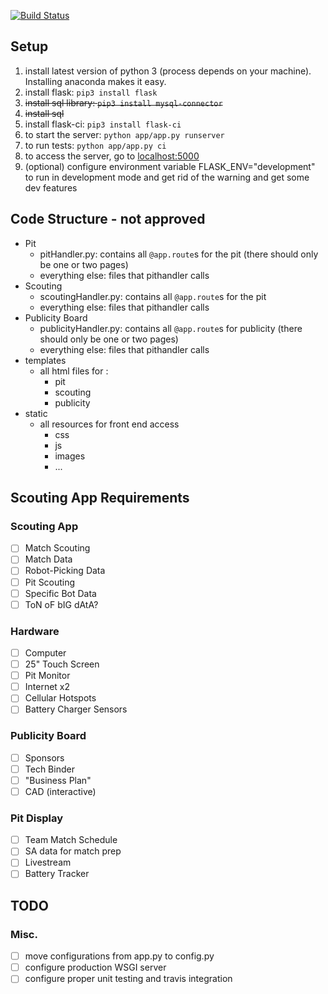 [![Build Status](https://travis-ci.com/iron-claw-972/ScoutingApp2019.svg?branch=master)](https://travis-ci.com/iron-claw-972/ScoutingApp2019)

## Setup
1. install latest version of python 3 (process depends on your machine). Installing anaconda makes it easy.
2. install flask: `pip3 install flask`
3. ~~install sql library: `pip3 install mysql-connector`~~
4. ~~install sql~~
5. install flask-ci: `pip3 install flask-ci`
6. to start the server: `python app/app.py runserver`
7. to run tests: `python app/app.py ci`
8. to access the server, go to [localhost:5000](http://localhost:5000)
9. (optional) configure environment variable FLASK_ENV="development" to run in development mode and get rid of the warning and get some dev features

## Code Structure - not approved
- Pit
  - pitHandler.py: contains all `@app.route`s for the pit (there should only be one or two pages)
  - everything else: files that pithandler calls
- Scouting
  - scoutingHandler.py: contains all `@app.route`s for the pit
  - everything else: files that pithandler calls
- Publicity Board
  - publicityHandler.py: contains all `@app.route`s for publicity (there should only be one or two pages)
  - everything else: files that pithandler calls
- templates
  - all html files for :
    - pit
    - scouting
    - publicity
- static
  - all resources for front end access
    - css
    - js
    - images
    - ...
  
## Scouting App Requirements

### Scouting App
- [ ] Match Scouting
- [ ] Match Data
- [ ] Robot-Picking Data
- [ ] Pit Scouting
- [ ] Specific Bot Data
- [ ] ToN oF bIG dAtA?

### Hardware
- [ ] Computer
- [ ] 25" Touch Screen
- [ ] Pit Monitor
- [ ] Internet x2
- [ ] Cellular Hotspots
- [ ] Battery Charger Sensors

### Publicity Board
- [ ] Sponsors
- [ ] Tech Binder
- [ ] "Business Plan"
- [ ] CAD (interactive)

### Pit Display
- [ ] Team Match Schedule
- [ ] SA data for match prep
- [ ] Livestream
- [ ] Battery Tracker

## TODO
### Misc.
- [ ] move configurations from app.py to config.py
- [ ] configure production WSGI server
- [ ] configure proper unit testing and travis integration
